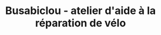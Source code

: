 ---
title: "Busabiclou - atelier d'aide à la réparation de vélo"
url: /roubaix/busabiclou-atelier-daide-a-la-reparation-de-velo/
shop: vélo
---